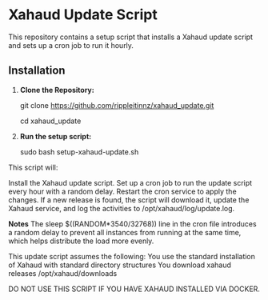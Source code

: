 # Xahaud Update Script

This repository contains a setup script that installs a Xahaud update script and sets up a cron job to run it hourly.

## Installation

1. **Clone the Repository:**

    git clone https://github.com/rippleitinnz/xahaud_update.git

    cd xahaud_update

2. **Run the setup script:**

   sudo bash setup-xahaud-update.sh

This script will:

Install the Xahaud update script.
Set up a cron job to run the update script every hour with a random delay.
Restart the cron service to apply the changes.
If a new release is found, the script will download it, update the Xahaud service, and log the activities to /opt/xahaud/log/update.log.

**Notes**
The sleep \$((RANDOM*3540/32768)) line in the cron file introduces a random delay to prevent all instances from running at the same time, which helps distribute the load more evenly.

This update script assumes the following:
You use the standard installation of Xahaud with standard directory structures
You download xahaud releases /opt/xahaud/downloads

DO NOT USE THIS SCRIPT IF YOU HAVE XAHAUD INSTALLED VIA DOCKER.




